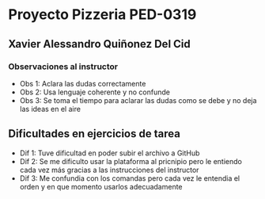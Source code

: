 # Proyecto Pizzeria PED-0319 

## Xavier Alessandro Quiñonez Del Cid

### Observaciones al instructor
* Obs 1: Aclara las dudas correctamente
* Obs 2: Usa lenguaje coherente y no confunde 
* Obs 3: Se toma el tiempo para aclarar las dudas como se debe y no deja las ideas en el aire

##  Dificultades en ejercicios de tarea 
* Dif 1: Tuve dificultad en poder subir el archivo a GitHub
* Dif 2: Se me dificulto usar la plataforma al pricnipio pero le entiendo cada vez más gracias a las instrucciones del instructor
* Dif 3: Me confundia con los comandas pero cada vez le entendia el orden y en que momento usarlos adecuadamente